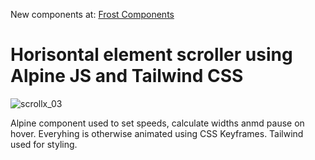 New components at: [Frost Components](https://github.com/pixney/frost-components)
# Horisontal element scroller using Alpine JS and Tailwind CSS

![scrollx_03](https://user-images.githubusercontent.com/31292231/112769427-2ab8b280-9021-11eb-9b80-0f8dacd49a5f.gif)

Alpine component used to set speeds, calculate widths anmd pause on hover.
Everyhing is otherwise animated using CSS Keyframes.
Tailwind used for styling.
